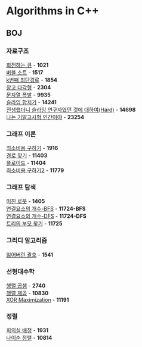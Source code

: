 # Algorithms in C++

## BOJ
### 자료구조
[회전하는 큐](https://github.com/wayandway/algorithms-cpp/blob/master/Data-Structures/1021.cpp) - **1021** <br>
[버블 소트](https://github.com/wayandway/algorithms-cpp/blob/master/Data-Structures/1517.cpp) - **1517** <br>
[k번째 최단경로](https://github.com/wayandway/algorithms-cpp/blob/master/Data-Structures/1854.cpp) - **1854** <br>
[창고 다각형](https://github.com/wayandway/algorithms-cpp/blob/master/Data-Structures/2304.cpp) - **2304** <br>
[문자열 폭발](https://github.com/wayandway/algorithms-cpp/blob/master/Data-Structures/9935.cpp) - **9935** <br>
[슬라임 합치기](https://github.com/wayandway/algorithms-cpp/blob/master/Data-Structures/14241.cpp) - **14241** <br>
[전생했더니 슬라임 연구자였던 것에 대하여(Hard)](https://github.com/wayandway/algorithms-cpp/blob/master/Data-Structures/14698.cpp) - **14698** <br>
[나는 기말고사형 인간이야](https://github.com/wayandway/algorithms-cpp/blob/master/Data-Structures/23254.cpp) - **23254** <br>

### 그래프 이론
[최소비용 구하기](https://github.com/wayandway/algorithms-cpp/blob/master/Graph/1916.cpp) - **1916** <br>
[경로 찾기](https://github.com/wayandway/algorithms-cpp/blob/master/Graph/11403.cpp) - **11403** <br>
[플로이드](https://github.com/wayandway/algorithms-cpp/blob/master/Graph/11404.cpp) - **11404** <br>
[최소비용 구하기2](https://github.com/wayandway/algorithms-cpp/blob/master/Graph/11779.cpp) - **11779** <br>

### 그래프 탐색
[미친 로봇](https://github.com/wayandway/algorithms-cpp/blob/master/Graph/1405.cpp) - **1405** <br>
[연결요소의 개수-BFS](https://github.com/wayandway/algorithms-cpp/blob/master/Graph/11724_BFS.cpp) - **11724-BFS** <br>
[연결요소의 개수-DFS](https://github.com/wayandway/algorithms-cpp/blob/master/Graph/11724_DFS.cpp) - **11724-DFS** <br>
[트리의 부모 찾기](https://github.com/wayandway/algorithms-cpp/blob/master/Graph/11725.cpp) - **11725** <br>

### 그리디 알고리즘
[잃어버린 괄호](https://github.com/wayandway/algorithms-cpp/blob/master/Greedy/1541.cpp) - **1541** <br>


### 선형대수학
[행렬 곱셈](https://github.com/wayandway/algorithms-cpp/blob/master/Linear-Algebra/2740.cpp) - **2740** <br>
[행렬 제곱](https://github.com/wayandway/algorithms-cpp/blob/master/Linear-Algebra/10830.cpp) - **10830** <br>
[XOR Maximization](https://github.com/wayandway/algorithms-cpp/blob/master/Linear-Algebra/11191.cpp) - **11191** <br>


### 정렬
[회의실 배정](https://github.com/wayandway/algorithms-cpp/blob/master/Sorting/1931.cpp) - **1931** <br>
[나이순 정렬](https://github.com/wayandway/algorithms-cpp/blob/master/Sorting/10814.cpp) - **10814** <br>